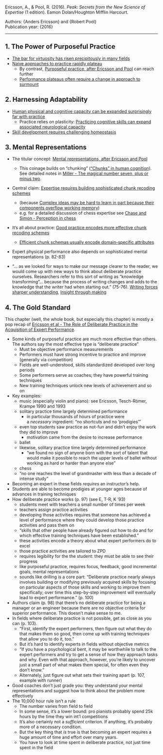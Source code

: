 Ericsson, A., & Pool, R. (2016). _Peak: Secrets from the New Science of Expertise_ (1 edition). Eamon Dolan/Houghton Mifflin Harcourt.

Authors: {Anders Ericsson} and {Robert Pool}  
Publication year: {2016}

---

## 1. The Power of Purposeful Practice

- [The bar for virtuosity has risen precipitously in many fields](https://notes.andymatuschak.org/zYNUt6G8oBJBzzUQkM6n35N)
- [Naive approaches to practice rapidly plateau](https://notes.andymatuschak.org/zALB77pBFKPZae7f5kD3ro1)
    - By contrast, [Purposeful practice, after Ericsson and Pool](https://notes.andymatuschak.org/z9uHnUB5sQeGcEmmmqEGqBV) can reach further
    - [Performance plateaus often require a change in approach to surmount](https://notes.andymatuschak.org/zS1N4F9fUeMQ1kYHVAvwVAU)

## 2. Harnessing Adaptability

- [Human physical and cognitive capacity can be expanded surprisingly far with practice](https://notes.andymatuschak.org/zpV3kntVjEmJ3PLC2ufDJU)
    - Practice relies on plasticity: [Practicing cognitive skills can expand associated neurological capacity](https://notes.andymatuschak.org/zHFAuRFmdS8FduJYBZSt7bP)
- [Skill development requires challenging homeostasis](https://notes.andymatuschak.org/zV6BU6otjQF7BPeJkskyoaT)

## 3. Mental Representations

- The titular concept: [Mental representations, after Ericsson and Pool](https://notes.andymatuschak.org/zSQhVMNeFNGfggB9Pg6MMDX)
    
    - This coinage builds on “chunking” ([“Chunks” in human cognition](https://notes.andymatuschak.org/zXxUPAFZBthh97wAKBEj7Tq)). See detailed notes in [Miller - The magical number seven, plus or minus two](https://notes.andymatuschak.org/zNCrrN6aGXeuiVXgnoiT7ND).
- Central claim: [Expertise requires building sophisticated chunk recoding schemes](https://notes.andymatuschak.org/zK3Qi3FKpVtNp5Ss47d8136)
    
    - (because [Complex ideas may be hard to learn in part because their components overflow working memory](https://notes.andymatuschak.org/z7JRyqSwVbW2a8U44w2RkR6))
    - e.g. for a detailed discussion of chess expertise see [Chase and Simon - Perception in chess](https://notes.andymatuschak.org/zS64tidr4brqfuEo5xs2ySy)
- It’s all about practice: [Good practice encodes more effective chunk recoding schemes](https://notes.andymatuschak.org/z3QWwvfYS5exfZE53dKwt7r)
    
    - [Efficient chunk schemas usually encode domain-specific attributes](https://notes.andymatuschak.org/zDg4aPkDSdzDCNNetyitsr7)
- Expert physical performance also depends on sophisticated mental representations (p. 82-83)
    
- “… as we looked for ways to make our message clearer to the reader, we would come up with new ways to think about deliberate practice ourselves. Researchers refer to this sort of writing as “knowledge transforming”… because the process of writing changes and adds to the knowledge that the writer had when starting out.” (75-76). [Writing forces sharper understanding](https://notes.andymatuschak.org/zRbqwbnhmVdfLtKxMCibMoX), [Insight through making](https://notes.andymatuschak.org/z6JLcoBBGh7uKrgTiKLcPv2)
    

## 4. The Gold Standard

This chapter (well, the whole book, but especially this chapter) is mostly a pop recap of [Ericsson et al - The Role of Deliberate Practice in the Acquisition of Expert Performance](https://notes.andymatuschak.org/zEkCRJXM9NYCXxzFoDaNhL).

- Some kinds of purposeful practice are much more effective than others. The authors say the most effective type is “deliberate practice”
    - Must be objective performance measurements
    - Performers must have strong incentive to practice and improve (generally via competition)
    - Fields are well-understood, skills standardized developed over long periods
    - Some performers serve as coaches; they have powerful training techniques
    - New training techniques unlock new levels of achievement and so on
- Key examples:
    - music (especially violin and piano): see Ericsson, Tesch-Römer, Krampe 1990 and 1993
    - solitary practice time largely determined performance
        - in particular thousands of hours of practice were a _necessary_ ingredient: “no shortcuts and no ‘prodigies’”
    - even top students saw practice as not-fun and didn’t enjoy the work they did to improve
        - motivation came from the desire to increase performance
    - ballet
    - likewise, solitary practice time largely determined performance
        - “we found no sign of anyone born with the sort of talent that would make it possible to reach the upper levels of ballet without working as hard or harder than anyone else”
    - chess
    - “no one reaches the level of grandmaster with less than a decade of intense study”
- Becoming an expert in these fields _requires_ an instructor’s help.
- Students are able to become prodigies at younger ages because of advances in training techniques
- How deliberate practice works (p. 97) (see E, T-R, K ’93)
    - students meet with teachers a small number of times per week
    - teachers assign practice activities
    - developing those activities requires that someone has achieved a level of performance where they could develop those practice activities and pass them on
    - “skills that other people have already figured out how to do and for which effective training techniques have been established.”
    - these activities encode a theory about what expert performers do to excel
    - those practice activities are tailored to ZPD
    - requires legibility for the the student: they must be able to see their progress
    - like purposeful practice, requires focus, feedback, good incremental goals, mental representations
    - sounds like drilling is a core part: “Deliberate practice nearly always involves building or modifying previously acquired skills by focusing on particular aspects of those skills and working to improve them specifically; over time this step-by-step improvement will eventually lead to expert performance.” (p. 100)
- Authors claim (p. 98) that there’s no deliberate practice for being a manager or an engineer because there are no objective criteria for superior performance. This doesn’t make sense to me.
- In fields where deliberate practice is not possible, get as close as you can (p. 103).
    - “First, identify the expert performers, then figure out what they do that makes them so good, then come up with training techniques that allow you to do it, too.”
    - But it’s hard to identify experts in fields without objective metrics
    - “If you have a psychological bent, it may be worthwhile to talk to the expert performers and try to get a sense of how they approach tasks and why. Even with that approach, however, you’re likely to uncover just a small part of what makes them special, for often even they don’t know.”
    - Alternately, just figure out what sets their training apart (p. 107, example with runner)
- Good coaches don’t just grade you: they understand your mental representations and suggest how to think about the problem more effectively
- The 10,000 hour rule isn’t a rule
    - The number varies from field to field
    - In some sense, it’s a lower bound: pro pianists probably spend 25k hours by the time they win int’l competitions
    - It’s also certainly not a _sufficient_ criterion. If anything, it’s probably more of a necessary condition.
    - But the key thing that _is_ true is that becoming an expert requires a huge amount of time and effort over many years.
    - You have to look at time spent in deliberate practice, not just time spent in the field